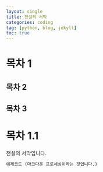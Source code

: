 ```yaml
---
layout: single
title: 전설의 서막
categories: coding
tag: [python, blog, jekyll]
toc: true
---
```


# 목차 1

## 목차 2

## 목차 3

# 목차 1.1


전설의 서막입니다.

```python
예제코드 (마크다운 프로세싱이라는 것입니다.)
```